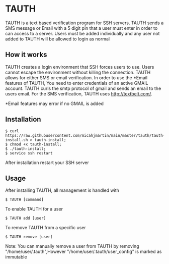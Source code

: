 # TAUTH

TAUTH is a text based verification program for SSH servers. TAUTH sends a SMS message or Email with a 5 digit pin that a user must enter in order to can access to a server. Users must be added individually and any user not added to TAUTH will be allowed to login as normal

## How it works

TAUTH creates a login environment that SSH forces users to use. Users cannot escape the environment without killing the connection. TAUTH allows for either SMS or email verification. In order to use the *Email features of TAUTH, You need to enter credentials of an active GMAIL account. TAUTH curls the smtp protocol of gmail and sends an email to the users email. For the SMS verification, TAUTH uses http://textbelt.com/.

*Email features may  error if no GMAIL is added

## Installation

	$ curl https://raw.githubusercontent.com/micahjmartin/main/master/tauth/tauth-install.sh > tauth-install;
	$ chmod +x tauth-install;
	$ ./tauth-install;
    $ service ssh restart

After installation restart your SSH server

## Usage

After installing TAUTH, all management is handled with

	$ TAUTH [command]

To enable TAUTH for a user

	$ TAUTH add [user]

To remove TAUTH from a specific user

	$ TAUTH remove [user]

Note: You can manually remove a user from TAUTH by removing "/home/user/.tauth",However "/home/user/.tauth/user_config" is marked as immutable